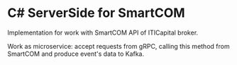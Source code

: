 С# ServerSide for SmartCOM
==

Implementation for work with SmartCOM API of ITICapital broker.

Work as microservice: accept requests from gRPC, calling this method from SmartCOM and produce event's data to Kafka.